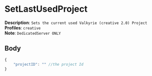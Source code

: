 # SetLastUsedProject

**Description**: `Sets the current used Valkyrie (creative 2.0) Project` \
**Profiles**: `creative` \
**Note**: `DedicatedServer ONLY`

## Body
```js
{
    "projectID": "" //the project Id
}
```
